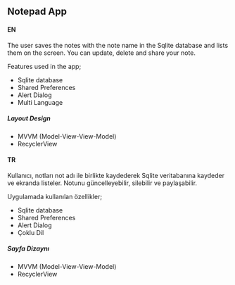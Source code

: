 
## Notepad App

#### EN

The user saves the notes with the note name in the Sqlite database and lists them on the screen. You can update, delete and share your note.

Features used in the app;

- Sqlite database
- Shared Preferences
- Alert Dialog
- Multi Language

##### Layout Design
- MVVM (Model-View-View-Model)
- RecyclerView


#### TR

Kullanıcı, notları not adı ile birlikte kaydederek Sqlite veritabanına kaydeder ve ekranda listeler. Notunu güncelleyebilir, silebilir ve paylaşabilir.

Uygulamada kullanılan özellikler;

- Sqlite database
- Shared Preferences
- Alert Dialog
- Çoklu Dil 


##### Sayfa Dizaynı
- MVVM (Model-View-View-Model)
- RecyclerView

